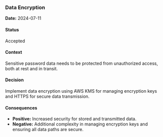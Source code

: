 ### Data Encryption

**Date:** 2024-07-11

#### Status

Accepted

#### Context

Sensitive password data needs to be protected from unauthorized access, both at rest and in transit.

#### Decision

Implement data encryption using AWS KMS for managing encryption keys and HTTPS for secure data transmission.

#### Consequences

- **Positive:** Increased security for stored and transmitted data.
- **Negative:** Additional complexity in managing encryption keys and ensuring all data paths are secure.
